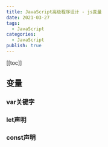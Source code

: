 ```yaml
---
title: JavaScript高级程序设计 - js变量
date: 2021-03-27
tags:
  - JavaScript
categories:
  - JavaScript
publish: true
---
```


[[toc]]

## 变量

### var关键字


### let声明

### const声明